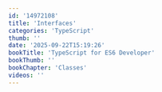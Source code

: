 ```yaml
---
id: '14972108'
title: 'Interfaces'
categories: 'TypeScript'
thumb: ''
date: '2025-09-22T15:19:26'
bookTitle: 'TypeScript for ES6 Developer'
bookThumb: ''
bookChapter: 'Classes'
videos: ''
---
```

